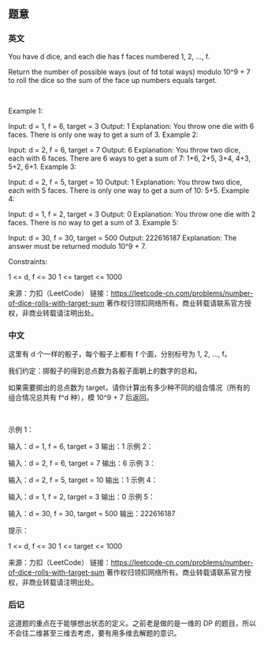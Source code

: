 ## 题意

### 英文

You have d dice, and each die has f faces numbered 1, 2, ..., f.

Return the number of possible ways (out of fd total ways) modulo 10^9 + 7 to roll the dice so the sum of the face up numbers equals target.

 

Example 1:

Input: d = 1, f = 6, target = 3
Output: 1
Explanation: 
You throw one die with 6 faces.  There is only one way to get a sum of 3.
Example 2:

Input: d = 2, f = 6, target = 7
Output: 6
Explanation: 
You throw two dice, each with 6 faces.  There are 6 ways to get a sum of 7:
1+6, 2+5, 3+4, 4+3, 5+2, 6+1.
Example 3:

Input: d = 2, f = 5, target = 10
Output: 1
Explanation: 
You throw two dice, each with 5 faces.  There is only one way to get a sum of 10: 5+5.
Example 4:

Input: d = 1, f = 2, target = 3
Output: 0
Explanation: 
You throw one die with 2 faces.  There is no way to get a sum of 3.
Example 5:

Input: d = 30, f = 30, target = 500
Output: 222616187
Explanation: 
The answer must be returned modulo 10^9 + 7.
 

Constraints:

1 <= d, f <= 30
1 <= target <= 1000

来源：力扣（LeetCode）
链接：https://leetcode-cn.com/problems/number-of-dice-rolls-with-target-sum
著作权归领扣网络所有。商业转载请联系官方授权，非商业转载请注明出处。

### 中文

这里有 d 个一样的骰子，每个骰子上都有 f 个面，分别标号为 1, 2, ..., f。

我们约定：掷骰子的得到总点数为各骰子面朝上的数字的总和。

如果需要掷出的总点数为 target，请你计算出有多少种不同的组合情况（所有的组合情况总共有 f^d 种），模 10^9 + 7 后返回。

 

示例 1：

输入：d = 1, f = 6, target = 3
输出：1
示例 2：

输入：d = 2, f = 6, target = 7
输出：6
示例 3：

输入：d = 2, f = 5, target = 10
输出：1
示例 4：

输入：d = 1, f = 2, target = 3
输出：0
示例 5：

输入：d = 30, f = 30, target = 500
输出：222616187
 

提示：

1 <= d, f <= 30
1 <= target <= 1000

来源：力扣（LeetCode）
链接：https://leetcode-cn.com/problems/number-of-dice-rolls-with-target-sum
著作权归领扣网络所有。商业转载请联系官方授权，非商业转载请注明出处。

### 后记

这道题的重点在于能够想出状态的定义。之前老是做的是一维的 DP 的题目，所以不会往二维甚至三维去考虑，要有用多维去解题的意识。